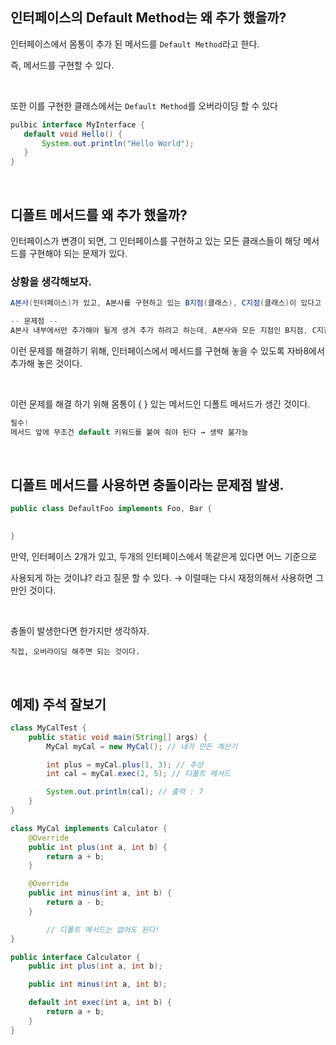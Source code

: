 ## 인터페이스의 Default Method는 왜 추가 했을까?

인터페이스에서 몸통이 추가 된 메서드를 `Default Method`라고 한다.

즉, 메서드를 구현할 수 있다.

<br/>

또한 이를 구현한 클래스에서는 `Default Method`를 오버라이딩 할 수 있다

```java
pulbic interface MyInterface {
   default void Hello() {
       System.out.println("Hello World");
   }
}
```

<br/>

## 디폴트 메서드를 왜 추가 했을까?

인터페이스가 변경이 되면, 그 인터페이스를 구현하고 있는 모든 클래스들이 해당 메서드를 구현해야 되는 문제가 있다.

### 상황을 생각해보자.

```java
A본사(인터페이스)가 있고, A본사를 구현하고 있는 B지점(클래스), C지점(클래스)이 있다고 생각해보자.

-- 문제점 --
A본사 내부에서만 추가해야 될게 생겨 추가 하려고 하는데, A본사와 모든 지점인 B지점, C지점까지 추가되는 것이다.
```

이런 문제를 해결하기 위해, 인터페이스에서 메서드를 구현해 놓을 수 있도록 자바8에서 추가해 놓은 것이다.

<br/>

이런 문제를 해결 하기 위해 몸통이 { } 있는 메서드인 디폴트 메서드가 생긴 것이다. 

```java
필수!
메서드 앞에 무조건 default 키워드를 붙여 줘야 된다 → 생략 불가능
```

<br/>

## 디폴트 메서드를 사용하면 충돌이라는 문제점 발생.

```java
public class DefaultFoo implements Foo, Bar {

	  
}
```

만약, 인터페이스 2개가 있고, 두개의 인터페이스에서 똑같은게 있다면 어느 기준으로 

사용되게 하는 것이냐? 라고 질문 할 수 있다. → 이럴때는 다시 재정의해서 사용하면 그만인 것이다.

<br/>

충돌이 발생한다면 한가지만 생각하자.

```
직접, 오버라이딩 해주면 되는 것이다.
```

<br/>

## 예제) 주석 잘보기

```java
class MyCalTest {
    public static void main(String[] args) {
        MyCal myCal = new MyCal(); // 내가 만든 계산기

        int plus = myCal.plus(1, 3); // 추상
        int cal = myCal.exec(2, 5); // 디폴트 메서드

        System.out.println(cal); // 출력 : 7
    }
}

class MyCal implements Calculator {
    @Override
    public int plus(int a, int b) {
        return a + b;
    }

    @Override
    public int minus(int a, int b) {
        return a - b;
    }

		// 디폴트 메서드는 없어도 된다!
}

public interface Calculator {
    public int plus(int a, int b);

    public int minus(int a, int b);

    default int exec(int a, int b) {
        return a + b;
    }
}
```
